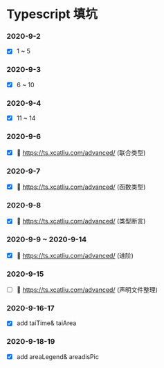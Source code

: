 <!--
 * @Author: ChrisLiu
 * @Date: 2020-09-02 23:56:29
 * @LastEditors: ChrisLiu
 * @LastEditTime: 2020-09-19 23:55:05
 * @Description: file content
-->

# Typescript 填坑

### 2020-9-2

- [x] 1 ~ 5

### 2020-9-3

- [x] 6 ~ 10

### 2020-9-4

- [x] 11 ~ 14

### 2020-9-6

- [x] :link: https://ts.xcatliu.com/advanced/ (联合类型)

### 2020-9-7

- [x] :link: https://ts.xcatliu.com/advanced/ (函数类型)

### 2020-9-8

- [x] :link: https://ts.xcatliu.com/advanced/ (类型断言)

### 2020-9-9 ~ 2020-9-14

- [x] :link: https://ts.xcatliu.com/advanced/ (进阶)

### 2020-9-15

- [ ] :link: https://ts.xcatliu.com/advanced/ (声明文件整理)

### 2020-9-16-17

- [x] add taiTime& taiArea

### 2020-9-18-19

- [x] add areaLegend& areadisPic
